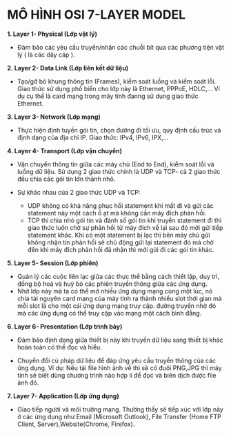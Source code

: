 # MÔ HÌNH OSI 7-LAYER MODEL
**1. Layer 1- Physical (Lớp vật lý)**

- Đảm bảo các yêu cầu truyền/nhận các chuỗi bít qua các phương tiện vật lý ( là các dây cáp ).
  
**2. Layer 2- Data Link (Lớp liên kết dữ liệu)**

- Tạo/gỡ bỏ khung thông tin (Frames), kiểm soát luồng và kiểm soát lỗi. Giao thức sử dụng phổ biến cho lớp này là Ethernet, PPPoE, HDLC,...
Ví dụ cụ thể là card mạng trong máy tính đanng sử dụng giao thức Ethernet. 

**3. Layer 3- Network (Lớp mạng)**

- Thực hiện định tuyến gói tin, chọn đường đi tối ưu, quy định cấu trúc và định dạng của địa chỉ IP. Giao thức: IPv4, IPv6, IPX,...

**4. Layer 4- Transport (Lớp vận chuyển)**

- Vận chuyển thông tin giữa các máy chủ (End to End), kiểm soát lỗi và luồng dữ liệu. Sử dụng 2 giao thức chính là UDP và TCP- cả 2 giao thức đều chia các gói tin lớn thành nhỏ.
  
- Sự khác nhau của 2 giao thức UDP và TCP: 
  
  - UDP không có khả năng phục hồi statement khi mất đi và gửi các statement này một cách ồ ạt mà không cần máy đích phản hồi.
  - TCP thì chia nhỏ gói tin và đánh số gói tin khi truyền statement đi thì giao thức luôn chờ sự phản hồi từ máy đích về lại sau đó mới gửi tiếp statement khác.
Khi có một statement bị lạc thì bên máy chủ gửi không nhận tin phản hồi sẽ chủ động gửi lại statement đó mà chờ đến khi máy đích phản hồi đã nhận thì mới gửi đi các gói tin khác.

**5. Layer 5- Session (Lớp phiên)**

- Quản lý các cuộc liên lạc giữa các thực thể bằng cách thiết lập, duy trì, đồng bộ hoá và huỷ bỏ các phiên truyền thông giữa các ứng dụng.
- Nhờ lớp này mà ta có thể mở nhiều ứng dụng mạng cùng một lúc, nó chia tài nguyên card mạng của máy tính ra thành nhiều slot thời gian mà mỗi slot là cho một cái ứng dụng mạng truy cập.
đường truyền nhờ đó mà các ứng dụng có thể truy cập vào mạng một cách bình đẳng. 

**6. Layer 6- Presentation (Lớp trình bày)**

- Đảm bảo định dạng giữa thiết bị này khi truyền dữ liệu sang thiết bị khác hoàn toàn có thể đọc và hiểu.
  
- Chuyển đổi cú pháp dữ liệu để đáp ứng yêu cầu truyền thông của các ứng dụng. Ví dụ: Nếu tải file hình ảnh về thì sẽ có đuôi PNG,JPG thì máy tính sẽ biết dùng chương trình nào hợp lí
  để đọc và biên dịch được file ảnh đó.

**7. Layer 7- Application (Lớp ứng dụng)**

- Giao tiếp người và môi trường mạng. Thường thấy sẽ tiếp xúc với lớp này ở các ứng dụng như Email (Microsoft Outlook), File Transfer (Home FTP Client, Server),Website(Chrome, Firefox).



